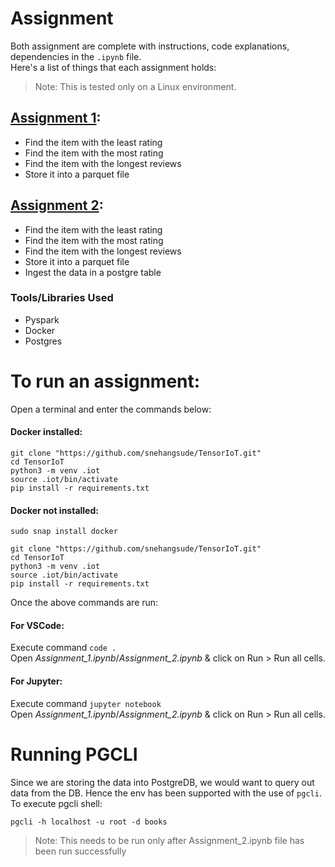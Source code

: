 # Assignment 

Both assignment are complete with instructions, code explanations, dependencies in the `.ipynb` file. 
<br>Here's a list of things that each assignment holds:
> Note: This is tested only on a Linux environment.

## [Assignment 1](https://github.com/snehangsude/TensorIoT/blob/master/Assingment_1.ipynb):
- Find the item with the least rating
- Find the item with the most rating
- Find the item with the longest reviews
- Store it into a parquet file

## [Assignment 2](https://github.com/snehangsude/TensorIoT/blob/master/Assingment_2.ipynb):

- Find the item with the least rating
- Find the item with the most rating
- Find the item with the longest reviews
- Store it into a parquet file
- Ingest the data in a postgre table

### Tools/Libraries Used
- Pyspark
- Docker
- Postgres


# To run an assignment: 
Open a terminal and enter the commands below:

#### Docker installed:
```
git clone "https://github.com/snehangsude/TensorIoT.git"
cd TensorIoT
python3 -m venv .iot
source .iot/bin/activate
pip install -r requirements.txt
```
#### Docker not installed:
```
sudo snap install docker

git clone "https://github.com/snehangsude/TensorIoT.git"
cd TensorIoT
python3 -m venv .iot
source .iot/bin/activate
pip install -r requirements.txt
```
Once the above commands are run: 

#### For VSCode: 
Execute command `code .` <br>
Open *Assignment_1.ipynb*/*Assignment_2.ipynb* & click on Run > Run all cells.


#### For Jupyter: 
Execute command `jupyter notebook` <br>
Open *Assignment_1.ipynb*/*Assignment_2.ipynb* & click on Run > Run all cells.

# Running PGCLI

Since we are storing the data into PostgreDB, we would want to query out data from the DB. Hence the env has been supported with the use of `pgcli`.
To execute pgcli shell:

```
pgcli -h localhost -u root -d books
```
> Note: This needs to be run only after Assignment_2.ipynb file has been run successfully
